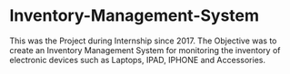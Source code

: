 # Inventory-Management-System

This was the Project during Internship since 2017. 
The Objective was to create an Inventory Management System for monitoring the inventory of electronic devices such as Laptops, IPAD, IPHONE and Accessories.
